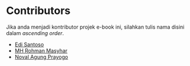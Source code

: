 # Contributors

Jika anda menjadi kontributor projek e-book ini, silahkan tulis nama disini dalam *ascending order*.

- [Edi Santoso](https://github.com/repodevs)
- [MH Rohman Masyhar](https://github.com/rohmanhm)
- [Noval Agung Prayogo](https://github.com/novalagung)
